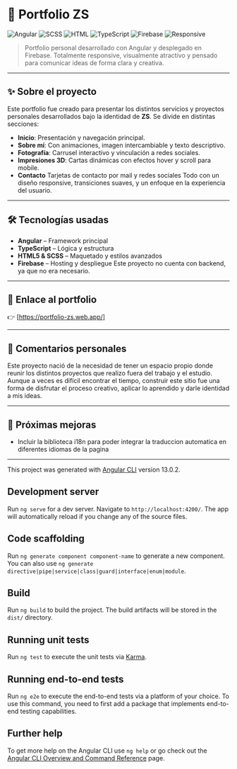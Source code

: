 # 🧩 Portfolio ZS

![Angular](https://img.shields.io/badge/Angular-%23DD0031.svg?style=for-the-badge&logo=angular&logoColor=white)
![SCSS](https://img.shields.io/badge/SCSS-%23CD6799.svg?style=for-the-badge&logo=sass&logoColor=white)
![HTML](https://img.shields.io/badge/HTML5-%23E34F26.svg?style=for-the-badge&logo=html5&logoColor=white)
![TypeScript](https://img.shields.io/badge/TypeScript-%23007ACC.svg?style=for-the-badge&logo=typescript&logoColor=white)
![Firebase](https://img.shields.io/badge/Firebase-%23039BE5.svg?style=for-the-badge&logo=firebase)
![Responsive](https://img.shields.io/badge/Responsive-Design-%2300C49A?style=for-the-badge&logo=responsive&logoColor=white)

> Portfolio personal desarrollado con Angular y desplegado en Firebase. Totalmente responsive, visualmente atractivo y pensado para comunicar ideas de forma clara y creativa.

---

## ✨ Sobre el proyecto

Este portfolio fue creado para presentar los distintos servicios y proyectos personales desarrollados bajo la identidad de **ZS**. Se divide en distintas secciones:

- **Inicio**: Presentación y navegación principal.
- **Sobre mí**: Con animaciones, imagen intercambiable y texto descriptivo.
- **Fotografía**: Carrusel interactivo y vinculación a redes sociales.
- **Impresiones 3D**: Cartas dinámicas con efectos hover y scroll para mobile.
- **Contacto** Tarjetas de contacto por mail y redes sociales
Todo con un diseño responsive, transiciones suaves, y un enfoque en la experiencia del usuario.

---

## 🛠️ Tecnologías usadas

- **Angular** – Framework principal
- **TypeScript** – Lógica y estructura
- **HTML5 & SCSS** – Maquetado y estilos avanzados
- **Firebase** – Hosting y despliegue
Este proyecto no cuenta con backend, ya que no era necesario. 

---

## 📸 Enlace al portfolio

👉 [https://portfolio-zs.web.app/] 

---

## 💬 Comentarios personales

Este proyecto nació de la necesidad de tener un espacio propio donde reunir los distintos proyectos que realizo fuera del trabajo y el estudio. Aunque a veces es difícil encontrar el tiempo, construir este sitio fue una forma de disfrutar el proceso creativo, aplicar lo aprendido y darle identidad a mis ideas.

---

## 🚀 Próximas mejoras

- Incluir la biblioteca i18n para poder integrar la traduccion automatica en diferentes idiomas de la pagina

---
This project was generated with [Angular CLI](https://github.com/angular/angular-cli) version 13.0.2.

## Development server

Run `ng serve` for a dev server. Navigate to `http://localhost:4200/`. The app will automatically reload if you change any of the source files.

## Code scaffolding

Run `ng generate component component-name` to generate a new component. You can also use `ng generate directive|pipe|service|class|guard|interface|enum|module`.

## Build

Run `ng build` to build the project. The build artifacts will be stored in the `dist/` directory.

## Running unit tests

Run `ng test` to execute the unit tests via [Karma](https://karma-runner.github.io).

## Running end-to-end tests

Run `ng e2e` to execute the end-to-end tests via a platform of your choice. To use this command, you need to first add a package that implements end-to-end testing capabilities.

## Further help

To get more help on the Angular CLI use `ng help` or go check out the [Angular CLI Overview and Command Reference](https://angular.io/cli) page.
